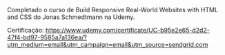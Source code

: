 Completado o curso de Build Responsive Real-World Websites with HTML and CSS do Jonas Schmedtmann na Udemy.

Certificação: https://www.udemy.com/certificate/UC-b95e2e65-d2d2-47f4-bd97-9585a7a136ea/?utm_medium=email&utm_campaign=email&utm_source=sendgrid.com
